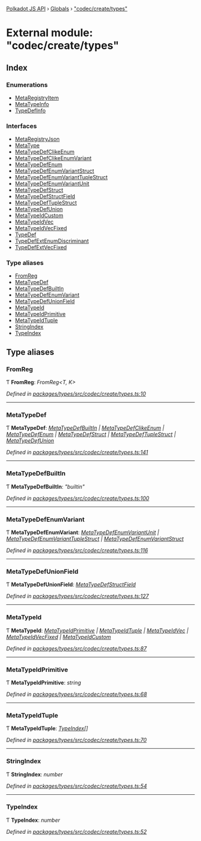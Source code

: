 [Polkadot JS API](../README.md) › [Globals](../globals.md) › ["codec/create/types"](_codec_create_types_.md)

# External module: "codec/create/types"

## Index

### Enumerations

* [MetaRegistryItem](../enums/_codec_create_types_.metaregistryitem.md)
* [MetaTypeInfo](../enums/_codec_create_types_.metatypeinfo.md)
* [TypeDefInfo](../enums/_codec_create_types_.typedefinfo.md)

### Interfaces

* [MetaRegistryJson](../interfaces/_codec_create_types_.metaregistryjson.md)
* [MetaType](../interfaces/_codec_create_types_.metatype.md)
* [MetaTypeDefClikeEnum](../interfaces/_codec_create_types_.metatypedefclikeenum.md)
* [MetaTypeDefClikeEnumVariant](../interfaces/_codec_create_types_.metatypedefclikeenumvariant.md)
* [MetaTypeDefEnum](../interfaces/_codec_create_types_.metatypedefenum.md)
* [MetaTypeDefEnumVariantStruct](../interfaces/_codec_create_types_.metatypedefenumvariantstruct.md)
* [MetaTypeDefEnumVariantTupleStruct](../interfaces/_codec_create_types_.metatypedefenumvarianttuplestruct.md)
* [MetaTypeDefEnumVariantUnit](../interfaces/_codec_create_types_.metatypedefenumvariantunit.md)
* [MetaTypeDefStruct](../interfaces/_codec_create_types_.metatypedefstruct.md)
* [MetaTypeDefStructField](../interfaces/_codec_create_types_.metatypedefstructfield.md)
* [MetaTypeDefTupleStruct](../interfaces/_codec_create_types_.metatypedeftuplestruct.md)
* [MetaTypeDefUnion](../interfaces/_codec_create_types_.metatypedefunion.md)
* [MetaTypeIdCustom](../interfaces/_codec_create_types_.metatypeidcustom.md)
* [MetaTypeIdVec](../interfaces/_codec_create_types_.metatypeidvec.md)
* [MetaTypeIdVecFixed](../interfaces/_codec_create_types_.metatypeidvecfixed.md)
* [TypeDef](../interfaces/_codec_create_types_.typedef.md)
* [TypeDefExtEnumDiscriminant](../interfaces/_codec_create_types_.typedefextenumdiscriminant.md)
* [TypeDefExtVecFixed](../interfaces/_codec_create_types_.typedefextvecfixed.md)

### Type aliases

* [FromReg](_codec_create_types_.md#fromreg)
* [MetaTypeDef](_codec_create_types_.md#metatypedef)
* [MetaTypeDefBuiltIn](_codec_create_types_.md#metatypedefbuiltin)
* [MetaTypeDefEnumVariant](_codec_create_types_.md#metatypedefenumvariant)
* [MetaTypeDefUnionField](_codec_create_types_.md#metatypedefunionfield)
* [MetaTypeId](_codec_create_types_.md#metatypeid)
* [MetaTypeIdPrimitive](_codec_create_types_.md#metatypeidprimitive)
* [MetaTypeIdTuple](_codec_create_types_.md#metatypeidtuple)
* [StringIndex](_codec_create_types_.md#stringindex)
* [TypeIndex](_codec_create_types_.md#typeindex)

## Type aliases

###  FromReg

Ƭ **FromReg**: *FromReg<T, K>*

*Defined in [packages/types/src/codec/create/types.ts:10](https://github.com/polkadot-js/api/blob/bd57359dc/packages/types/src/codec/create/types.ts#L10)*

___

###  MetaTypeDef

Ƭ **MetaTypeDef**: *[MetaTypeDefBuiltIn](_codec_create_types_.md#metatypedefbuiltin) | [MetaTypeDefClikeEnum](../interfaces/_codec_create_types_.metatypedefclikeenum.md) | [MetaTypeDefEnum](../interfaces/_codec_create_types_.metatypedefenum.md) | [MetaTypeDefStruct](../interfaces/_codec_create_types_.metatypedefstruct.md) | [MetaTypeDefTupleStruct](../interfaces/_codec_create_types_.metatypedeftuplestruct.md) | [MetaTypeDefUnion](../interfaces/_codec_create_types_.metatypedefunion.md)*

*Defined in [packages/types/src/codec/create/types.ts:141](https://github.com/polkadot-js/api/blob/bd57359dc/packages/types/src/codec/create/types.ts#L141)*

___

###  MetaTypeDefBuiltIn

Ƭ **MetaTypeDefBuiltIn**: *"builtin"*

*Defined in [packages/types/src/codec/create/types.ts:100](https://github.com/polkadot-js/api/blob/bd57359dc/packages/types/src/codec/create/types.ts#L100)*

___

###  MetaTypeDefEnumVariant

Ƭ **MetaTypeDefEnumVariant**: *[MetaTypeDefEnumVariantUnit](../interfaces/_codec_create_types_.metatypedefenumvariantunit.md) | [MetaTypeDefEnumVariantTupleStruct](../interfaces/_codec_create_types_.metatypedefenumvarianttuplestruct.md) | [MetaTypeDefEnumVariantStruct](../interfaces/_codec_create_types_.metatypedefenumvariantstruct.md)*

*Defined in [packages/types/src/codec/create/types.ts:116](https://github.com/polkadot-js/api/blob/bd57359dc/packages/types/src/codec/create/types.ts#L116)*

___

###  MetaTypeDefUnionField

Ƭ **MetaTypeDefUnionField**: *[MetaTypeDefStructField](../interfaces/_codec_create_types_.metatypedefstructfield.md)*

*Defined in [packages/types/src/codec/create/types.ts:127](https://github.com/polkadot-js/api/blob/bd57359dc/packages/types/src/codec/create/types.ts#L127)*

___

###  MetaTypeId

Ƭ **MetaTypeId**: *[MetaTypeIdPrimitive](_codec_create_types_.md#metatypeidprimitive) | [MetaTypeIdTuple](_codec_create_types_.md#metatypeidtuple) | [MetaTypeIdVec](../interfaces/_codec_create_types_.metatypeidvec.md) | [MetaTypeIdVecFixed](../interfaces/_codec_create_types_.metatypeidvecfixed.md) | [MetaTypeIdCustom](../interfaces/_codec_create_types_.metatypeidcustom.md)*

*Defined in [packages/types/src/codec/create/types.ts:87](https://github.com/polkadot-js/api/blob/bd57359dc/packages/types/src/codec/create/types.ts#L87)*

___

###  MetaTypeIdPrimitive

Ƭ **MetaTypeIdPrimitive**: *string*

*Defined in [packages/types/src/codec/create/types.ts:68](https://github.com/polkadot-js/api/blob/bd57359dc/packages/types/src/codec/create/types.ts#L68)*

___

###  MetaTypeIdTuple

Ƭ **MetaTypeIdTuple**: *[TypeIndex](_codec_create_types_.md#typeindex)[]*

*Defined in [packages/types/src/codec/create/types.ts:70](https://github.com/polkadot-js/api/blob/bd57359dc/packages/types/src/codec/create/types.ts#L70)*

___

###  StringIndex

Ƭ **StringIndex**: *number*

*Defined in [packages/types/src/codec/create/types.ts:54](https://github.com/polkadot-js/api/blob/bd57359dc/packages/types/src/codec/create/types.ts#L54)*

___

###  TypeIndex

Ƭ **TypeIndex**: *number*

*Defined in [packages/types/src/codec/create/types.ts:52](https://github.com/polkadot-js/api/blob/bd57359dc/packages/types/src/codec/create/types.ts#L52)*
